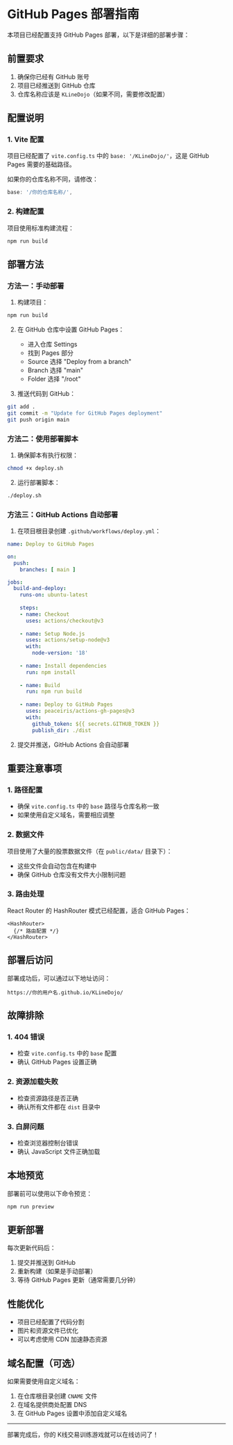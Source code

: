 # GitHub Pages 部署指南

本项目已经配置支持 GitHub Pages 部署，以下是详细的部署步骤：

## 前置要求

1. 确保你已经有 GitHub 账号
2. 项目已经推送到 GitHub 仓库
3. 仓库名称应该是 `KLineDojo`（如果不同，需要修改配置）

## 配置说明

### 1. Vite 配置
项目已经配置了 `vite.config.ts` 中的 `base: '/KLineDojo/'`，这是 GitHub Pages 需要的基础路径。

如果你的仓库名称不同，请修改：
```typescript
base: '/你的仓库名称/',
```

### 2. 构建配置
项目使用标准构建流程：
```bash
npm run build
```

## 部署方法

### 方法一：手动部署

1. 构建项目：
```bash
npm run build
```

2. 在 GitHub 仓库中设置 GitHub Pages：
   - 进入仓库 Settings
   - 找到 Pages 部分
   - Source 选择 "Deploy from a branch"
   - Branch 选择 "main"
   - Folder 选择 "/root"

3. 推送代码到 GitHub：
```bash
git add .
git commit -m "Update for GitHub Pages deployment"
git push origin main
```

### 方法二：使用部署脚本

1. 确保脚本有执行权限：
```bash
chmod +x deploy.sh
```

2. 运行部署脚本：
```bash
./deploy.sh
```

### 方法三：GitHub Actions 自动部署

1. 在项目根目录创建 `.github/workflows/deploy.yml`：

```yaml
name: Deploy to GitHub Pages

on:
  push:
    branches: [ main ]

jobs:
  build-and-deploy:
    runs-on: ubuntu-latest
    
    steps:
    - name: Checkout
      uses: actions/checkout@v3
      
    - name: Setup Node.js
      uses: actions/setup-node@v3
      with:
        node-version: '18'
        
    - name: Install dependencies
      run: npm install
      
    - name: Build
      run: npm run build
      
    - name: Deploy to GitHub Pages
      uses: peaceiris/actions-gh-pages@v3
      with:
        github_token: ${{ secrets.GITHUB_TOKEN }}
        publish_dir: ./dist
```

2. 提交并推送，GitHub Actions 会自动部署

## 重要注意事项

### 1. 路径配置
- 确保 `vite.config.ts` 中的 `base` 路径与仓库名称一致
- 如果使用自定义域名，需要相应调整

### 2. 数据文件
项目使用了大量的股票数据文件（在 `public/data/` 目录下）：
- 这些文件会自动包含在构建中
- 确保 GitHub 仓库没有文件大小限制问题

### 3. 路由处理
React Router 的 HashRouter 模式已经配置，适合 GitHub Pages：
```tsx
<HashRouter>
  {/* 路由配置 */}
</HashRouter>
```

## 部署后访问

部署成功后，可以通过以下地址访问：
```
https://你的用户名.github.io/KLineDojo/
```

## 故障排除

### 1. 404 错误
- 检查 `vite.config.ts` 中的 `base` 配置
- 确认 GitHub Pages 设置正确

### 2. 资源加载失败
- 检查资源路径是否正确
- 确认所有文件都在 `dist` 目录中

### 3. 白屏问题
- 检查浏览器控制台错误
- 确认 JavaScript 文件正确加载

## 本地预览

部署前可以使用以下命令预览：
```bash
npm run preview
```

## 更新部署

每次更新代码后：
1. 提交并推送到 GitHub
2. 重新构建（如果是手动部署）
3. 等待 GitHub Pages 更新（通常需要几分钟）

## 性能优化

- 项目已经配置了代码分割
- 图片和资源文件已优化
- 可以考虑使用 CDN 加速静态资源

## 域名配置（可选）

如果需要使用自定义域名：
1. 在仓库根目录创建 `CNAME` 文件
2. 在域名提供商处配置 DNS
3. 在 GitHub Pages 设置中添加自定义域名

---

部署完成后，你的 K线交易训练游戏就可以在线访问了！
